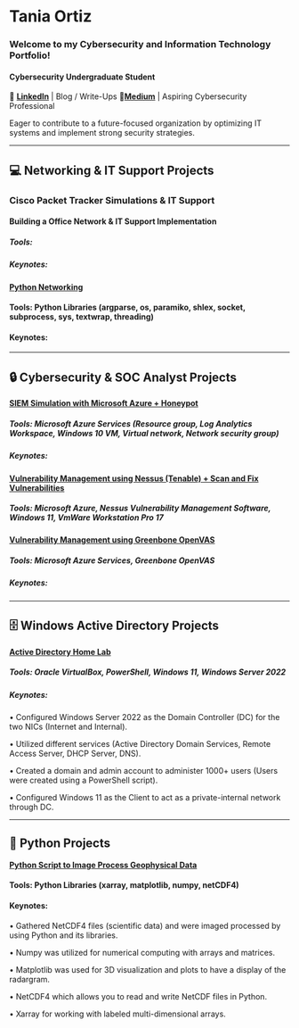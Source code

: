 # Tania Ortiz
### Welcome to my Cybersecurity and Information Technology Portfolio!

#### Cybersecurity Undergraduate Student
🔗 [**LinkedIn**](https://www.linkedin.com/in/tania-ortiz1) | Blog / Write-Ups 🔗[**Medium**](https://medium.com/@bytayo) | Aspiring Cybersecurity Professional

Eager to contribute to a future-focused organization by optimizing IT systems and implement strong security strategies.

______________________________________________________________________________________________
## 💻 Networking & IT Support Projects 
### Cisco Packet Tracker Simulations & IT Support
#### Building a Office Network & IT Support Implementation

##### Tools:
##### Keynotes:

[**Python Networking**](https://github.com/taniaortiz0/Python-Networking)

#### Tools: Python Libraries (argparse, os, paramiko, shlex, socket, subprocess, sys, textwrap, threading)

#### Keynotes:

_______________________________________________________________________________________________

## 🔒 Cybersecurity & SOC Analyst Projects 

 [**SIEM Simulation with Microsoft Azure + Honeypot**](https://github.com/taniaortiz0/SIEM-Simulation-with-Microsoft-Azure)

##### Tools: Microsoft Azure Services (Resource group, Log Analytics Workspace, Windows 10 VM, Virtual network, Network security group)

##### Keynotes:

[**Vulnerability Management using Nessus (Tenable) + Scan and Fix Vulnerabilities**](https://github.com/taniaortiz0/Vulnerability-Management-using-Nessus)

##### Tools: Microsoft Azure, Nessus Vulnerability Management Software, Windows 11, VmWare Workstation Pro 17

[**Vulnerability Management using Greenbone OpenVAS**](https://github.com/taniaortiz0/Vulnerability-Management-using-Greenbone-OpenVAS)

##### Tools: Microsoft Azure Services, Greenbone OpenVAS

##### Keynotes:
_______________________________________________________________________________________________

## 🗄️ Windows Active Directory Projects

[**Active Directory Home Lab**](https://github.com/taniaortiz0/AD-GPM-with-PowerShell-Automation)

##### Tools: Oracle VirtualBox, PowerShell, Windows 11, Windows Server 2022

##### Keynotes:

•	Configured Windows Server 2022 as the Domain Controller (DC) for the two NICs (Internet and Internal). 

•	Utilized different services (Active Directory Domain Services, Remote Access Server, DHCP Server, DNS). 

•	Created a domain and admin account to administer 1000+ users (Users were created using a PowerShell script).

•	Configured Windows 11 as the Client to act as a private-internal network through DC.

________________________________________________________________________________________________

## 🐍 Python Projects 

[**Python Script to Image Process Geophysical Data**](https://github.com/taniaortiz0/PyScript-Image-Processing-GeoData)

#### Tools: Python Libraries (xarray, matplotlib, numpy, netCDF4)

#### Keynotes:

•	Gathered NetCDF4 files (scientific data) and were imaged processed by using Python and its libraries. 

•	Numpy was utilized for numerical computing with arrays and matrices.

•	Matplotlib was used for 3D visualization and plots to have a display of the radargram. 

•	NetCDF4 which allows you to read and write NetCDF files in Python.

•	Xarray for working with labeled multi-dimensional arrays.


